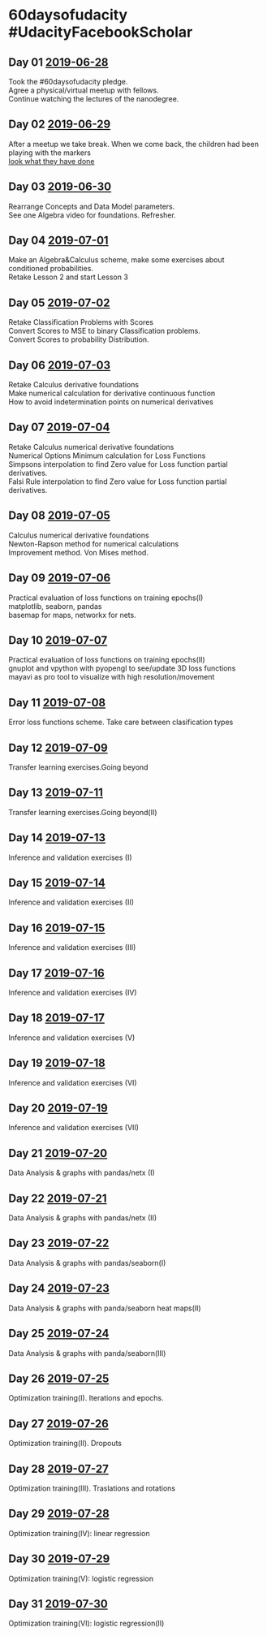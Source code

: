 # 60daysofudacity #UdacityFacebookScholar
## Day 01 [2019-06-28](https://github.com/sfrias/FB_AI_LibraChain/blob/master/SecPrivAI/60days/Day01/README.md)
Took the #60daysofudacity pledge.
<br>Agree a physical/virtual meetup with fellows.
<br>Continue watching the lectures of the nanodegree.
## Day 02 [2019-06-29](https://github.com/sfrias/FB_AI_LibraChain/blob/master/SecPrivAI/60days/Day02/README.md)
After a meetup we take break. When we come back, the children had been playing with the markers<br>
[look what they have done](https://github.com/sfrias/FB_AI_LibraChain/blob/master/SecPrivAI/60days/Day02/Day2_Img_Resampled.jpg)
## Day 03 [2019-06-30](https://github.com/sfrias/FB_AI_LibraChain/blob/master/SecPrivAI/60days/Day03/README.md)
Rearrange Concepts and Data Model parameters.
<br>See one Algebra video for foundations. Refresher.
## Day 04 [2019-07-01](https://github.com/sfrias/FB_AI_LibraChain/blob/master/SecPrivAI/60days/Day04/README.md)
Make an Algebra&Calculus scheme, make some exercises about conditioned probabilities.
<br>Retake Lesson 2 and start Lesson 3
## Day 05 [2019-07-02](https://github.com/sfrias/FB_AI_LibraChain/blob/master/SecPrivAI/60days/Day05/README.md)
Retake  Classification Problems with Scores
<br>Convert Scores to MSE to binary Classification problems.
<br>Convert Scores to probability Distribution.
## Day 06 [2019-07-03](https://github.com/sfrias/FB_AI_LibraChain/blob/master/SecPrivAI/60days/Day06/README.md)
Retake Calculus derivative foundations
<br>Make numerical calculation for derivative continuous function
<br>How to avoid indetermination points on numerical derivatives
## Day 07 [2019-07-04](https://github.com/sfrias/FB_AI_LibraChain/blob/master/SecPrivAI/60days/Day07/README.md)
Retake Calculus numerical derivative foundations
<br>Numerical Options Minimum calculation for Loss Functions
<br>Simpsons interpolation to find Zero value for Loss function partial derivatives.
<br>Falsi Rule interpolation to find Zero value for Loss function partial derivatives.
## Day 08 [2019-07-05](https://github.com/sfrias/FB_AI_LibraChain/blob/master/SecPrivAI/60days/Day08/README.md)
Calculus numerical derivative foundations
<br>Newton-Rapson method for numerical calculations
<br>Improvement method. Von Mises method.
## Day 09 [2019-07-06](https://github.com/sfrias/FB_AI_LibraChain/blob/master/SecPrivAI/60days/Day09/README.md)
Practical evaluation of loss functions on training epochs(I)
<br>matplotlib, seaborn, pandas
<br>basemap for maps, networkx for nets.
## Day 10 [2019-07-07](https://github.com/sfrias/FB_AI_LibraChain/blob/master/SecPrivAI/60days/Day10/README.md)
Practical evaluation of loss functions on training epochs(II)
<br>gnuplot and vpython with pyopengl to see/update 3D loss functions
<br>mayavi as pro tool to visualize with high resolution/movement
## Day 11 [2019-07-08](https://github.com/sfrias/FB_AI_LibraChain/blob/master/SecPrivAI/60days/Day11/README.md)
Error loss functions scheme. Take care between clasification types
## Day 12 [2019-07-09](https://github.com/sfrias/FB_AI_LibraChain/blob/master/SecPrivAI/60days/Day12/README.md)
Transfer learning exercises.Going beyond
## Day 13 [2019-07-11](https://github.com/sfrias/FB_AI_LibraChain/blob/master/SecPrivAI/60days/Day13/README.md)
Transfer learning exercises.Going beyond(II)
## Day 14 [2019-07-13](https://github.com/sfrias/FB_AI_LibraChain/blob/master/SecPrivAI/60days/Day14/README.md)
Inference and validation exercises (I)
## Day 15 [2019-07-14](https://github.com/sfrias/FB_AI_LibraChain/blob/master/SecPrivAI/60days/Day15/README.md)
Inference and validation exercises (II)
## Day 16 [2019-07-15](https://github.com/sfrias/FB_AI_LibraChain/blob/master/SecPrivAI/60days/Day16/README.md)
Inference and validation exercises (III)
## Day 17 [2019-07-16](https://github.com/sfrias/FB_AI_LibraChain/blob/master/SecPrivAI/60days/Day17/README.md)
Inference and validation exercises (IV)
## Day 18 [2019-07-17](https://github.com/sfrias/FB_AI_LibraChain/blob/master/SecPrivAI/60days/Day18/README.md)
Inference and validation exercises (V)
## Day 19 [2019-07-18](https://github.com/sfrias/FB_AI_LibraChain/blob/master/SecPrivAI/60days/Day19/README.md)
Inference and validation exercises (VI)
## Day 20 [2019-07-19](https://github.com/sfrias/FB_AI_LibraChain/blob/master/SecPrivAI/60days/Day20/README.md)
Inference and validation exercises (VII)
## Day 21 [2019-07-20](https://github.com/sfrias/FB_AI_LibraChain/blob/master/SecPrivAI/60days/Day21/README.md)
Data Analysis & graphs with pandas/netx (I)
## Day 22 [2019-07-21](https://github.com/sfrias/FB_AI_LibraChain/blob/master/SecPrivAI/60days/Day22/README.md)
Data Analysis & graphs with pandas/netx (II)
## Day 23 [2019-07-22](https://github.com/sfrias/FB_AI_LibraChain/blob/master/SecPrivAI/60days/Day23/README.md)
Data Analysis & graphs with pandas/seaborn(I)
## Day 24 [2019-07-23](https://github.com/sfrias/FB_AI_LibraChain/blob/master/SecPrivAI/60days/Day24/README.md)
Data Analysis & graphs with panda/seaborn heat maps(II)
## Day 25 [2019-07-24](https://github.com/sfrias/FB_AI_LibraChain/blob/master/SecPrivAI/60days/Day25/README.md)
Data Analysis & graphs with panda/seaborn(III)
## Day 26 [2019-07-25](https://github.com/sfrias/FB_AI_LibraChain/blob/master/SecPrivAI/60days/Day26/README.md)
Optimization training(I). Iterations and epochs.
## Day 27 [2019-07-26](https://github.com/sfrias/FB_AI_LibraChain/blob/master/SecPrivAI/60days/Day27/README.md)
Optimization training(II). Dropouts
## Day 28 [2019-07-27](https://github.com/sfrias/FB_AI_LibraChain/blob/master/SecPrivAI/60days/Day28/README.md)
Optimization training(III). Traslations and rotations
## Day 29 [2019-07-28](https://github.com/sfrias/FB_AI_LibraChain/blob/master/SecPrivAI/60days/Day29/README.md)
Optimization training(IV): linear regression
## Day 30 [2019-07-29](https://github.com/sfrias/FB_AI_LibraChain/blob/master/SecPrivAI/60days/Day30/README.md)
Optimization training(V): logistic regression
## Day 31 [2019-07-30](https://github.com/sfrias/FB_AI_LibraChain/blob/master/SecPrivAI/60days/Day31/README.md)
Optimization training(VI): logistic regression(II)
